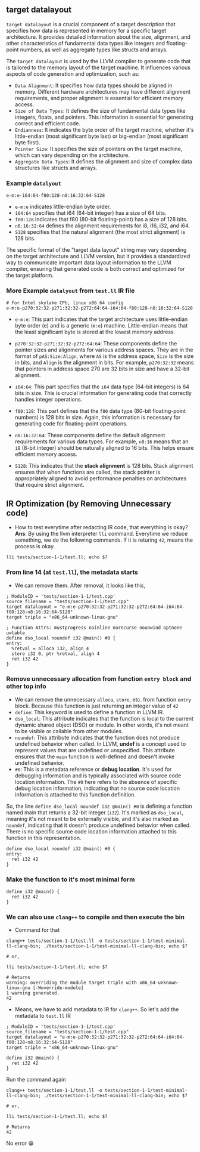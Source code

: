 ## target datalayout

`target datalayout` is a crucial component of a target description that specifies how data is represented in memory for a specific target architecture. It provides detailed information about the size, alignment, and other characteristics of fundamental data types like integers and floating-point numbers, as well as aggregate types like structs and arrays.

The `target datalayout` is used by the LLVM compiler to generate code that is tailored to the memory layout of the target machine. It influences various aspects of code generation and optimization, such as:

- `Data Alignment`: It specifies how data types should be aligned in memory. Different hardware architectures may have different alignment requirements, and proper alignment is essential for efficient memory access.
- `Size of Data Types`: It defines the size of fundamental data types like integers, floats, and pointers. This information is essential for generating correct and efficient code.
- `Endianness`: It indicates the byte order of the target machine, whether it's little-endian (most significant byte last) or big-endian (most significant byte first).
- `Pointer Size`: It specifies the size of pointers on the target machine, which can vary depending on the architecture.
- `Aggregate Data Types`: It defines the alignment and size of complex data structures like structs and arrays.

### Example `datalyout`
```
e-m:e-i64:64-f80:128-n8:16:32:64-S128
```
- `e-m:e` indicates little-endian byte order.
- `i64:64` specifies that i64 (64-bit integer) has a size of 64 bits.
- `f80:128` indicates that f80 (80-bit floating-point) has a size of 128 bits.
- `n8:16:32:64` defines the alignment requirements for i8, i16, i32, and i64.
- `S128` specifies that the natural alignment (the most strict alignment) is 128 bits.

The specific format of the "target data layout" string may vary depending on the target architecture and LLVM version, but it provides a standardized way to communicate important data layout information to the LLVM compiler, ensuring that generated code is both correct and optimized for the target platform.


### More Example `datalyout` from `test.ll` IR file
```
# For Intel skylake CPU, linux x86_64 config 
e-m:e-p270:32:32-p271:32:32-p272:64:64-i64:64-f80:128-n8:16:32:64-S128
```

- `e-m:e`: This part indicates that the target architecture uses little-endian byte order (e) and is a generic (`m:e`) machine. Little-endian means that the least significant byte is stored at the lowest memory address.

- `p270:32:32-p271:32:32-p272:64:64`: These components define the pointer sizes and alignments for various address spaces. They are in the format of `pAS:Size:Align`, where `AS` is the address space, `Size` is the size in bits, and `Align` is the alignment in bits. For example, `p270:32:32` means that pointers in address space 270 are 32 bits in size and have a 32-bit alignment.

- `i64:64`: This part specifies that the `i64` data type (64-bit integers) is 64 bits in size. This is crucial information for generating code that correctly handles integer operations.

- `f80:128`: This part defines that the `f80` data type (80-bit floating-point numbers) is 128 bits in size. Again, this information is necessary for generating code for floating-point operations.

- `n8:16:32:64`: These components define the default alignment requirements for various data types. For example, `n8:16` means that an `i8` (8-bit integer) should be naturally aligned to 16 bits. This helps ensure efficient memory access.

- `S128`: This indicates that the **stack alignment** is 128 bits. Stack alignment ensures that when functions are called, the stack pointer is appropriately aligned to avoid performance penalties on architectures that require strict alignment.


## IR Optimization (by Removing Unnecessary code)

- How to test everytime after redacting IR code, that everything is okay?
**Ans**: By using the llvm interpreter `lli` command. Everytime we reduce something, we do the following commands. If it is returing `42`, means the process is okay.
```
lli tests/section-1-1/test.ll; echo $?
```

### From line 14 (at `test.ll`), the metadata starts

- We can remove them. After removal, it looks like this,

```
; ModuleID = 'tests/section-1-1/test.cpp'
source_filename = "tests/section-1-1/test.cpp"
target datalayout = "e-m:e-p270:32:32-p271:32:32-p272:64:64-i64:64-f80:128-n8:16:32:64-S128"
target triple = "x86_64-unknown-linux-gnu"

; Function Attrs: mustprogress noinline norecurse nounwind optnone uwtable
define dso_local noundef i32 @main() #0 {
entry:
  %retval = alloca i32, align 4
  store i32 0, ptr %retval, align 4
  ret i32 42
}
```

### Remove unnecessary allocation from function `entry block` and other top info

- We can remove the unnecessary `alloca`, `store`, etc. from function `entry` block. Because this function is just returning an integer value of `42`
- `define`: This keyword is used to define a function in LLVM IR.
- `dso_local`: This attribute indicates that the function is local to the current dynamic shared object (DSO) or module. In other words, it's not meant to be visible or callable from other modules.
- `noundef`: This attribute indicates that the function does not produce undefined behavior when called. In LLVM, **undef** is a concept used to represent values that are undefined or unspecified. This attribute ensures that the `main` function is well-defined and doesn't invoke undefined behavior.
- `#0`: This is a metadata reference or **debug location**. It's used for debugging information and is typically associated with source code location information. The `#0` here refers to the absence of specific debug location information, indicating that no source code location information is attached to this function definition.

So, the line `define dso_local noundef i32 @main() #0` is defining a function named main that returns a 32-bit integer (`i32`). It's marked as `dso_local`, meaning it's not meant to be externally visible, and it's also marked as `noundef`, indicating that it doesn't produce undefined behavior when called. There is no specific source code location information attached to this function in this representation.

```
define dso_local noundef i32 @main() #0 {
entry:
  ret i32 42
}
```

### Make the function to it's most minimal form

```
define i32 @main() {
  ret i32 42
}
```

### We can also use `clang++` to compile and then execute the bin

- Command for that
```
clang++ tests/section-1-1/test.ll -o tests/section-1-1/test-minimal-ll-clang-bin; ./tests/section-1-1/test-minimal-ll-clang-bin; echo $?

# or,

lli tests/section-1-1/test.ll; echo $?

# Returns
warning: overriding the module target triple with x86_64-unknown-linux-gnu [-Woverride-module]
1 warning generated.
42
```

- Means, we have to add metadata to IR for `clang++`. So let's add the metadata to `test.ll` IR
```
; ModuleID = 'tests/section-1-1/test.cpp'
source_filename = "tests/section-1-1/test.cpp"
target datalayout = "e-m:e-p270:32:32-p271:32:32-p272:64:64-i64:64-f80:128-n8:16:32:64-S128"
target triple = "x86_64-unknown-linux-gnu"

define i32 @main() {
  ret i32 42
}
```

Run the command again
```
clang++ tests/section-1-1/test.ll -o tests/section-1-1/test-minimal-ll-clang-bin; ./tests/section-1-1/test-minimal-ll-clang-bin; echo $?

# or,

lli tests/section-1-1/test.ll; echo $?

# Returns
42
```
No error 😁